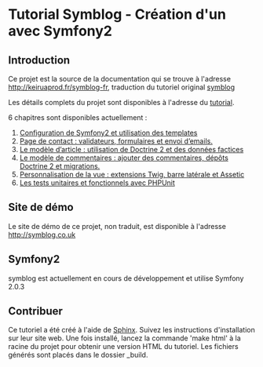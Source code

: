 Tutorial Symblog - Création d'un avec Symfony2
==============================================

Introduction
--------

Ce projet est la source de la documentation qui se trouve à l'adresse http://keiruaprod.fr/symblog-fr, traduction du tutoriel original [symblog](http://tutorial.symblog.co.uk/)

Les détails complets du projet sont disponibles à l'adresse du [tutorial](http://keiruaprod.fr/symblog-fr).

6 chapitres sont disponibles actuellement :

1. [Configuration de Symfony2 et utilisation des templates](http://tutorial.symblog.co.uk/docs/configuration-and-templating.html)
2. [Page de contact : validateurs, formulaires et envoi d’emails.](http://tutorial.symblog.co.uk/docs/validators-and-forms.html)
3. [Le modèle d’article : utilisation de Doctrine 2 et des données factices](http://keiruaprod.fr/symblog-fr/docs/doctrine-2-et-les-articles.html)
4. [Le modèle de commentaires : ajouter des commentaires, dépôts Doctrine 2 et migrations.](http://keiruaprod.fr/symblog-fr/docs/maj-des-articles-ajout-de-commentaires.html)
5. [Personnalisation de la vue : extensions Twig, barre latérale et Assetic](http://keiruaprod.fr/symblog-fr/docs/personnalisation-de-la-vue-twig-avance.html)
6. [Les tests unitaires et fonctionnels avec PHPUnit](http://keiruaprod.fr/symblog-fr/docs/tests-unitaires-et-fonctionels-phpunit.html)

Site de démo
------------

Le site de démo de ce projet, non traduit, est disponible à l'adresse http://symblog.co.uk

Symfony2
--------

symblog est actuellement en cours de développement et utilise Symfony 2.0.3

Contribuer
----------

Ce tutoriel a été créé à l'aide de [Sphinx](http://sphinx.pocoo.org/). Suivez les instructions d'installation sur leur site web. Une fois installé, lancez la commande 'make html' à la racine du projet pour obtenir une version HTML du tutoriel. Les fichiers générés sont placés dans le dossier _build.